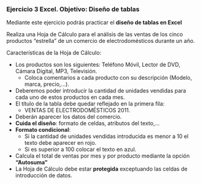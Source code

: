 ### Ejercicio 3 Excel. Objetivo: Diseño de tablas

Mediante este ejercicio podrás practicar el  **diseño de tablas en Excel**

Realiza una Hoja de Cálculo para el análisis de las ventas de los cinco productos “estrella” de un comercio de electrodomésticos durante un año.

Características de la Hoja de Cálculo:

-   Los productos son los siguientes: Teléfono Móvil, Lector de DVD, Cámara Digital, MP3, Televisión.
    -   Coloca comentarios a cada producto con su descripción (Modelo, marca, precio,…).
-   Deberemos poder introducir la cantidad de unidades vendidas para cada uno de estos productos en cada mes.
-   El título de la tabla debe quedar reflejado en la primera fila:
    -   VENTAS DE ELECTRODOMÉSTICOS 2011.
-   Deberán aparecer los datos del comercio.
-   **Cuida el diseño**: formato de celdas, atributos del texto,…
-   **Formato condicional**:
    -   Si la cantidad de unidades vendidas introducida es menor a 10 el texto debe aparecer en rojo.
    -   Si es superior a 100 colocar el texto en azul.
-   Calcula el total de ventas por mes y por producto mediante la opción **“Autosuma”**
-   La Hoja de Cálculo debe estar **protegida** exceptuando las celdas de introducción de datos.
<!--stackedit_data:
eyJoaXN0b3J5IjpbMTE3ODY4MzQ5XX0=
-->